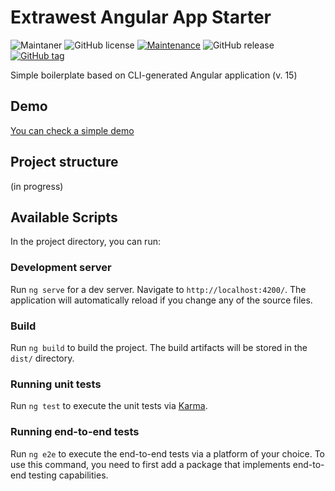 # Extrawest Angular App Starter

![Maintaner](https://img.shields.io/badge/maintainer-extrawest.com-blue)
![GitHub license](https://img.shields.io/github/license/extrawest/react-app-starter)
[![Maintenance](https://img.shields.io/badge/Maintained%3F-yes-green.svg)](https://github.com/extrawest/react-app-starter/graphs/commit-activity)
![GitHub release](https://img.shields.io/github/v/release/extrawest/react-app-starter)
[![GitHub tag](https://img.shields.io/github/v/tag/extrawest/react-app-starter)](https://github.com/extrawest/react-app-starter/tags/)

Simple boilerplate based on CLI-generated Angular application (v. 15)

## Demo

[You can check a simple demo](https://angular-app-starter.web.app)

## Project structure

(in progress)

## Available Scripts

In the project directory, you can run:

### Development server

Run `ng serve` for a dev server. Navigate to `http://localhost:4200/`. The application will automatically reload if you
change any of the source files.

### Build

Run `ng build` to build the project. The build artifacts will be stored in the `dist/` directory.

### Running unit tests

Run `ng test` to execute the unit tests via [Karma](https://karma-runner.github.io).

### Running end-to-end tests

Run `ng e2e` to execute the end-to-end tests via a platform of your choice. To use this command, you need to first add a
package that implements end-to-end testing capabilities.
